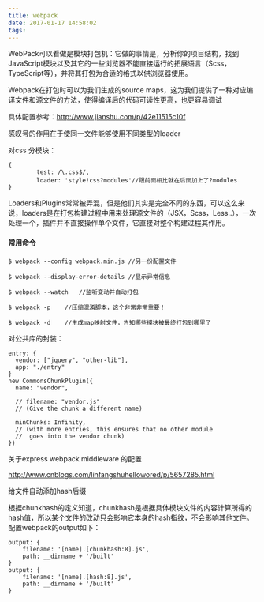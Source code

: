 ```yaml
---
title: webpack
date: 2017-01-17 14:58:02
tags:
---
```


WebPack可以看做是模块打包机：它做的事情是，分析你的项目结构，找到JavaScript模块以及其它的一些浏览器不能直接运行的拓展语言（Scss，TypeScript等），并将其打包为合适的格式以供浏览器使用。

Webpack在打包时可以为我们生成的source maps，这为我们提供了一种对应编译文件和源文件的方法，使得编译后的代码可读性更高，也更容易调试

具体配置参考：http://www.jianshu.com/p/42e11515c10f

感叹号的作用在于使同一文件能够使用不同类型的loader

对css 分模块：

```
{
        test: /\.css$/,
        loader: 'style!css?modules'//跟前面相比就在后面加上了?modules
}
```

Loaders和Plugins常常被弄混，但是他们其实是完全不同的东西，可以这么来说，loaders是在打包构建过程中用来处理源文件的（JSX，Scss，Less..），一次处理一个，插件并不直接操作单个文件，它直接对整个构建过程其作用。

####  常用命令


```
$ webpack --config webpack.min.js //另一份配置文件

$ webpack --display-error-details //显示异常信息

$ webpack --watch   //监听变动并自动打包
 
$ webpack -p    //压缩混淆脚本，这个非常非常重要！
 
$ webpack -d    //生成map映射文件，告知哪些模块被最终打包到哪里了
```

对公共库的封装：

```
entry: {
  vendor: ["jquery", "other-lib"],
  app: "./entry"
}
new CommonsChunkPlugin({
  name: "vendor",

  // filename: "vendor.js"
  // (Give the chunk a different name)

  minChunks: Infinity,
  // (with more entries, this ensures that no other module
  //  goes into the vendor chunk)
})
```

关于express webpack middleware 的配置

http://www.cnblogs.com/linfangshuhellowored/p/5657285.html

给文件自动添加hash后缀

根据chunkhash的定义知道，chunkhash是根据具体模块文件的内容计算所得的hash值，所以某个文件的改动只会影响它本身的hash指纹，不会影响其他文件。配置webpack的output如下：
```
output: {
    filename: '[name].[chunkhash:8].js',
    path: __dirname + '/built'
}
output: {
    filename: '[name].[hash:8].js',
    path: __dirname + '/built'
}
```